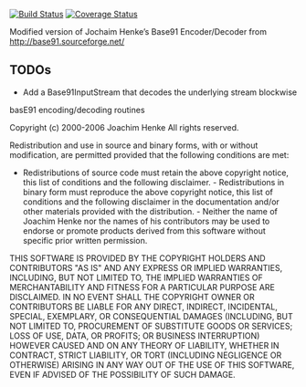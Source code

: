 [![Build Status](https://travis-ci.org/bwaldvogel/base91.png?branch=master)](https://travis-ci.org/bwaldvogel/base91)
[![Coverage Status](https://coveralls.io/repos/github/bwaldvogel/base91/badge.svg?branch=master)](https://coveralls.io/github/bwaldvogel/base91?branch=master)

Modified version of Jochaim Henke’s Base91 Encoder/Decoder from http://base91.sourceforge.net/

TODOs
-----

- Add a Base91InputStream that decodes the underlying stream blockwise

basE91 encoding/decoding routines

Copyright (c) 2000-2006 Joachim Henke All rights reserved.

Redistribution and use in source and binary forms, with or without
modification, are permitted provided that the following conditions are met:

- Redistributions of source code must retain the above copyright notice, this
list of conditions and the following disclaimer. - Redistributions in binary
form must reproduce the above copyright notice, this list of conditions and
the following disclaimer in the documentation and/or other materials provided
with the distribution. - Neither the name of Joachim Henke nor the names of
his contributors may be used to endorse or promote products derived from this
software without specific prior written permission.

THIS SOFTWARE IS PROVIDED BY THE COPYRIGHT HOLDERS AND CONTRIBUTORS "AS IS"
AND ANY EXPRESS OR IMPLIED WARRANTIES, INCLUDING, BUT NOT LIMITED TO, THE
IMPLIED WARRANTIES OF MERCHANTABILITY AND FITNESS FOR A PARTICULAR PURPOSE
ARE DISCLAIMED. IN NO EVENT SHALL THE COPYRIGHT OWNER OR CONTRIBUTORS BE
LIABLE FOR ANY DIRECT, INDIRECT, INCIDENTAL, SPECIAL, EXEMPLARY, OR
CONSEQUENTIAL DAMAGES (INCLUDING, BUT NOT LIMITED TO, PROCUREMENT OF
SUBSTITUTE GOODS OR SERVICES; LOSS OF USE, DATA, OR PROFITS; OR BUSINESS
INTERRUPTION) HOWEVER CAUSED AND ON ANY THEORY OF LIABILITY, WHETHER IN
CONTRACT, STRICT LIABILITY, OR TORT (INCLUDING NEGLIGENCE OR OTHERWISE)
ARISING IN ANY WAY OUT OF THE USE OF THIS SOFTWARE, EVEN IF ADVISED OF THE
POSSIBILITY OF SUCH DAMAGE.
